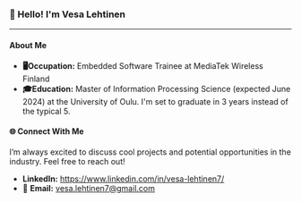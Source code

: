 ### 👋 Hello! I'm Vesa Lehtinen

---

#### **About Me**

- **🖥️Occupation:**
  Embedded Software Trainee at MediaTek Wireless Finland
- **🎓Education:**
  Master of Information Processing Science (expected June 2024) at the University of Oulu. I'm set to graduate in 3 years instead of the typical 5.

#### 🌐 **Connect With Me**

I’m always excited to discuss cool projects and potential opportunities in the industry. Feel free to reach out!

- **LinkedIn:**
  https://www.linkedin.com/in/vesa-lehtinen7/
- 📧 **Email:**
  vesa.lehtinen7@gmail.com

